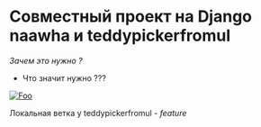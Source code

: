 Совместный проект на Django naawha и teddypickerfromul
===

*Зачем это нужно ?*

* Что значит нужно ???

[![Foo](http://www.proza.ru/pics/2010/10/05/1051.jpg)](http://google.de/)

Локальная ветка у teddypickerfromul - *feature*

 
